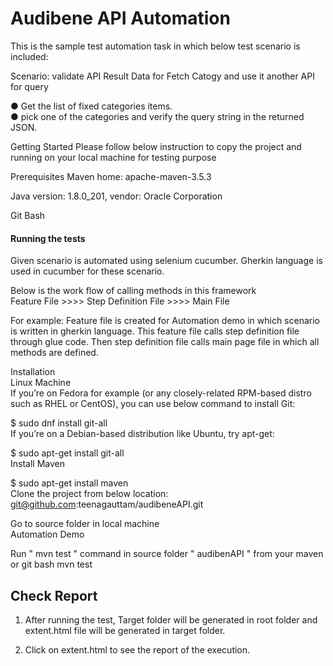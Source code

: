 # Audibene API Automation


This is the sample test automation task in which below test scenario is included:

Scenario: validate API Result Data for Fetch Catogy and use it another API for query<br />

● Get the list of fixed categories items.<br />
● pick one of the categories and verify the query string in the returned JSON.<br />

Getting Started
Please follow below instruction to copy the project and running on your local machine for testing purpose

Prerequisites
Maven home: apache-maven-3.5.3

Java version: 1.8.0_201, vendor: Oracle Corporation

Git Bash


#### Running the tests
Given scenario is automated using selenium cucumber. Gherkin language is used in cucumber for these scenario.<br />

Below is the work flow of calling methods in this framework<br />
Feature File >>>> Step Definition File >>>> Main File<br />

For example: Feature file is created for Automation demo in which scenario is written in gherkin language. This feature file calls step definition file through glue code. Then step definition file calls main page file in which all methods are defined.<br />

Installation<br />
Linux Machine<br />
If you’re on Fedora for example (or any closely-related RPM-based distro such as RHEL or CentOS), you can use below command to install Git:<br />

$ sudo dnf install git-all<br />
If you’re on a Debian-based distribution like Ubuntu, try apt-get:<br />

$ sudo apt-get install git-all<br />
Install Maven<br />

$ sudo apt-get install maven<br />
Clone the project from below location:<br />
git@github.com:teenagauttam/audibeneAPI.git <br />

Go to source folder in local machine<br />
Automation Demo<br />

Run " mvn test " command in source folder " audibenAPI " from your maven or git bash mvn test

## Check Report

1. After running the test, Target folder will be generated in root folder and extent.html file will be generated in target folder.

2. Click on extent.html to see the report of the execution.